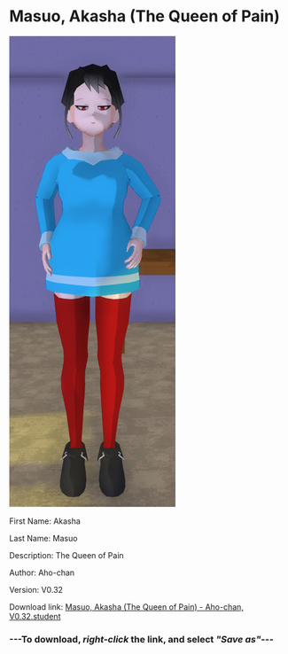 # Masuo, Akasha (The Queen of Pain)

<img src = "https://raw.githubusercontent.com/Arbiter1223/Daigaku-Gurashi-Custom-Students/master/Students/Files/Masuo%2C%20Akasha%20(The%20Queen%20of%20Pain).png">

First Name: Akasha

Last Name: Masuo

Description: The Queen of Pain

Author: Aho-chan

Version: V0.32

Download link: <a href="https://raw.githubusercontent.com/Arbiter1223/Daigaku-Gurashi-Custom-Students/master/Students/Files/Masuo%2C%20Akasha%20(The%20Queen%20of%20Pain)%20-%20Aho-chan%2C%20V0.32.student">Masuo, Akasha (The Queen of Pain) - Aho-chan, V0.32.student</a>

### ---**To download, _right-click_ the link, and select _"Save as"_**---
